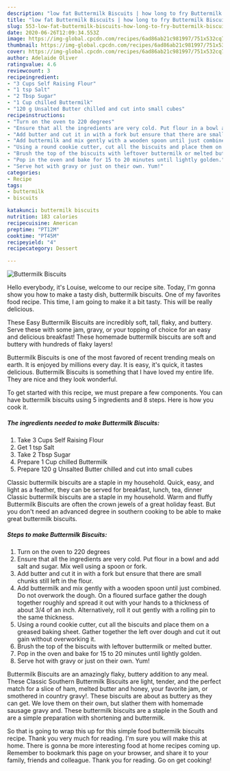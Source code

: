 ```yaml
---
description: "low fat Buttermilk Biscuits | how long to fry Buttermilk Biscuits"
title: "low fat Buttermilk Biscuits | how long to fry Buttermilk Biscuits"
slug: 553-low-fat-buttermilk-biscuits-how-long-to-fry-buttermilk-biscuits
date: 2020-06-26T12:09:34.553Z
image: https://img-global.cpcdn.com/recipes/6ad86ab21c981997/751x532cq70/buttermilk-biscuits-recipe-main-photo.jpg
thumbnail: https://img-global.cpcdn.com/recipes/6ad86ab21c981997/751x532cq70/buttermilk-biscuits-recipe-main-photo.jpg
cover: https://img-global.cpcdn.com/recipes/6ad86ab21c981997/751x532cq70/buttermilk-biscuits-recipe-main-photo.jpg
author: Adelaide Oliver
ratingvalue: 4.6
reviewcount: 3
recipeingredient:
- "3 Cups Self Raising Flour"
- "1 tsp Salt"
- "2 Tbsp Sugar"
- "1 Cup chilled Buttermilk"
- "120 g Unsalted Butter chilled and cut into small cubes"
recipeinstructions:
- "Turn on the oven to 220 degrees"
- "Ensure that all the ingredients are very cold. Put flour in a bowl and add salt and sugar. Mix well using a spoon or fork."
- "Add butter and cut it in with a fork but ensure that there are small chunks still left in the flour."
- "Add buttermilk and mix gently with a wooden spoon until just combined. Do not overwork the dough. On a floured surface gather the dough together roughly and spread it out with your hands to a thickness of about 3/4 of an inch. Alternatively, roll it out gently with a rolling pin to the same thickness."
- "Using a round cookie cutter, cut all the biscuits and place them on a greased baking sheet. Gather together the left over dough and cut it out gain without overworking it."
- "Brush the top of the biscuits with leftover buttermilk or melted butter."
- "Pop in the oven and bake for 15 to 20 minutes until lightly golden."
- "Serve hot with gravy or just on their own. Yum!"
categories:
- Recipe
tags:
- buttermilk
- biscuits

katakunci: buttermilk biscuits 
nutrition: 183 calories
recipecuisine: American
preptime: "PT12M"
cooktime: "PT45M"
recipeyield: "4"
recipecategory: Dessert

---
```



![Buttermilk Biscuits](https://img-global.cpcdn.com/recipes/6ad86ab21c981997/751x532cq70/buttermilk-biscuits-recipe-main-photo.jpg)

Hello everybody, it's Louise, welcome to our recipe site. Today, I'm gonna show you how to make a tasty dish, buttermilk biscuits. One of my favorites food recipe. This time, I am going to make it a bit tasty. This will be really delicious.

These Easy Buttermilk Biscuits are incredibly soft, tall, flaky, and buttery. Serve these with some jam, gravy, or your topping of choice for an easy and delicious breakfast! These homemade buttermilk biscuits are soft and buttery with hundreds of flaky layers!

Buttermilk Biscuits is one of the most favored of recent trending meals on earth. It is enjoyed by millions every day. It is easy, it's quick, it tastes delicious. Buttermilk Biscuits is something that I have loved my entire life. They are nice and they look wonderful.


To get started with this recipe, we must prepare a few components. You can have buttermilk biscuits using 5 ingredients and 8 steps. Here is how you cook it.

<!--inarticleads1-->

##### The ingredients needed to make Buttermilk Biscuits:

1. Take 3 Cups Self Raising Flour
1. Get 1 tsp Salt
1. Take 2 Tbsp Sugar
1. Prepare 1 Cup chilled Buttermilk
1. Prepare 120 g Unsalted Butter chilled and cut into small cubes


Classic buttermilk biscuits are a staple in my household. Quick, easy, and light as a feather, they can be served for breakfast, lunch, tea, dinner Classic buttermilk biscuits are a staple in my household. Warm and fluffy Buttermilk Biscuits are often the crown jewels of a great holiday feast. But you don&#39;t need an advanced degree in southern cooking to be able to make great buttermilk biscuits. 

<!--inarticleads2-->

##### Steps to make Buttermilk Biscuits:

1. Turn on the oven to 220 degrees
1. Ensure that all the ingredients are very cold. Put flour in a bowl and add salt and sugar. Mix well using a spoon or fork.
1. Add butter and cut it in with a fork but ensure that there are small chunks still left in the flour.
1. Add buttermilk and mix gently with a wooden spoon until just combined. Do not overwork the dough. On a floured surface gather the dough together roughly and spread it out with your hands to a thickness of about 3/4 of an inch. Alternatively, roll it out gently with a rolling pin to the same thickness.
1. Using a round cookie cutter, cut all the biscuits and place them on a greased baking sheet. Gather together the left over dough and cut it out gain without overworking it.
1. Brush the top of the biscuits with leftover buttermilk or melted butter.
1. Pop in the oven and bake for 15 to 20 minutes until lightly golden.
1. Serve hot with gravy or just on their own. Yum!


Buttermilk Biscuits are an amazingly flaky, buttery addition to any meal. These Classic Southern Buttermilk Biscuits are light, tender, and the perfect match for a slice of ham, melted butter and honey, your favorite jam, or smothered in country gravy!. These biscuits are about as buttery as they can get. We love them on their own, but slather them with homemade sausage gravy and. These buttermilk biscuits are a staple in the South and are a simple preparation with shortening and buttermilk. 

So that is going to wrap this up for this simple food buttermilk biscuits recipe. Thank you very much for reading. I'm sure you will make this at home. There is gonna be more interesting food at home recipes coming up. Remember to bookmark this page on your browser, and share it to your family, friends and colleague. Thank you for reading. Go on get cooking!
